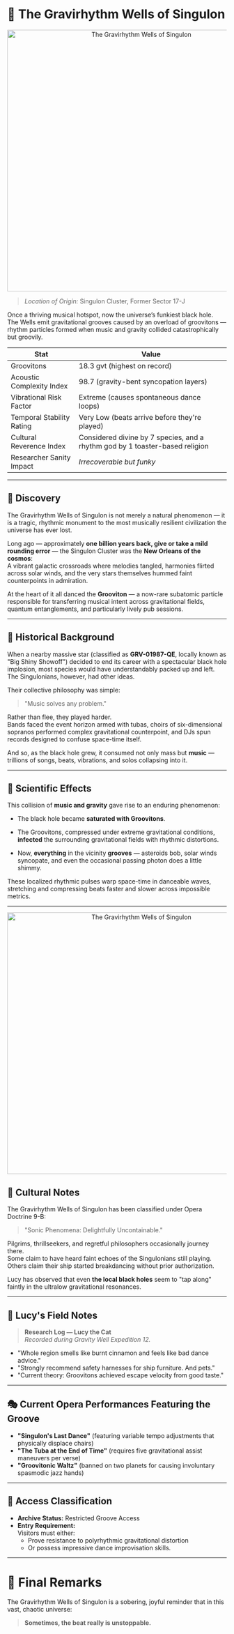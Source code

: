 
# 🎵 The Gravirhythm Wells of Singulon

<p align="center">
  <!-- Placeholder for your Flock Logo/Banner - Replace URL -->
  <img alt=" The Gravirhythm Wells of Singulon" src="../assets/gravirythm.png" width="600">
</p>


> *Location of Origin:* Singulon Cluster, Former Sector 17-J

Once a thriving musical hotspot, now the universe’s funkiest black hole.  
The Wells emit gravitational grooves caused by an overload of groovitons — rhythm particles formed when music and gravity collided catastrophically but groovily.

| Stat | Value |
|------|-------|
| Groovitons | 18.3 gvt (highest on record) |
| Acoustic Complexity Index | 98.7 (gravity-bent syncopation layers) |
| Vibrational Risk Factor | Extreme (causes spontaneous dance loops) |
| Temporal Stability Rating | Very Low (beats arrive before they're played) |
| Cultural Reverence Index | Considered divine by 7 species, and a rhythm god by 1 toaster-based religion |
| Researcher Sanity Impact | *Irrecoverable but funky* |


---


## 📍 Discovery

The Gravirhythm Wells of Singulon is not merely a natural phenomenon — it is a tragic, rhythmic monument to the most musically resilient civilization the universe has ever lost.

Long ago — approximately **one billion years back, give or take a mild rounding error** — the Singulon Cluster was the **New Orleans of the cosmos**:  
A vibrant galactic crossroads where melodies tangled, harmonies flirted across solar winds, and the very stars themselves hummed faint counterpoints in admiration.

At the heart of it all danced the **Grooviton** — a now-rare subatomic particle responsible for transferring musical intent across gravitational fields, quantum entanglements, and particularly lively pub sessions.

---

## 📜 Historical Background

When a nearby massive star (classified as **GRV-01987-QE**, locally known as "Big Shiny Showoff") decided to end its career with a spectacular black hole implosion, most species would have understandably packed up and left.  
The Singulonians, however, had other ideas.

Their collective philosophy was simple:  
> "Music solves any problem."

Rather than flee, they played harder.  
Bands faced the event horizon armed with tubas, choirs of six-dimensional sopranos performed complex gravitational counterpoint, and DJs spun records designed to confuse space-time itself.

And so, as the black hole grew, it consumed not only mass but **music** — trillions of songs, beats, vibrations, and solos collapsing into it.

---

## 🧪 Scientific Effects

This collision of **music and gravity** gave rise to an enduring phenomenon:  

- The black hole became **saturated with Groovitons**.

- The Groovitons, compressed under extreme gravitational conditions, **infected** the surrounding gravitational fields with rhythmic distortions.

- Now, **everything** in the vicinity **grooves** — asteroids bob, solar winds syncopate, and even the occasional passing photon does a little shimmy.


These localized rhythmic pulses warp space-time in danceable waves, stretching and compressing beats faster and slower across impossible metrics.

---

<p align="center">
  <!-- Placeholder for your Flock Logo/Banner - Replace URL -->
  <img alt="The Gravirhythm Wells of Singulon" src="../assets/gravirythm2.png" width="600">
</p>


## 📖 Cultural Notes

The Gravirhythm Wells of Singulon has been classified under Opera Doctrine 9-B:  
> "Sonic Phenomena: Delightfully Uncontainable."

Pilgrims, thrillseekers, and regretful philosophers occasionally journey there.  
Some claim to have heard faint echoes of the Singulonians still playing.  
Others claim their ship started breakdancing without prior authorization.

Lucy has observed that even **the local black holes** seem to "tap along" faintly in the ultralow gravitational resonances.

---

## 🧁 Lucy's Field Notes

> **Research Log — Lucy the Cat**  
> *Recorded during Gravity Well Expedition 12.*

- "Whole region smells like burnt cinnamon and feels like bad dance advice."
- "Strongly recommend safety harnesses for ship furniture. And pets."
- "Current theory: Groovitons achieved escape velocity from good taste."

---

## 🎭 Current Opera Performances Featuring the Groove

- **"Singulon's Last Dance"** (featuring variable tempo adjustments that physically displace chairs)
- **"The Tuba at the End of Time"** (requires five gravitational assist maneuvers per verse)
- **"Groovitonic Waltz"** (banned on two planets for causing involuntary spasmodic jazz hands)

---

## 📜 Access Classification

- **Archive Status:** Restricted Groove Access
- **Entry Requirement:**  
    Visitors must either:
    - Prove resistance to polyrhythmic gravitational distortion  
    - Or possess impressive dance improvisation skills.

---

# 🚀 Final Remarks

The Gravirhythm Wells of Singulon is a sobering, joyful reminder that in this vast, chaotic universe:  
> **Sometimes, the beat really is unstoppable.**

